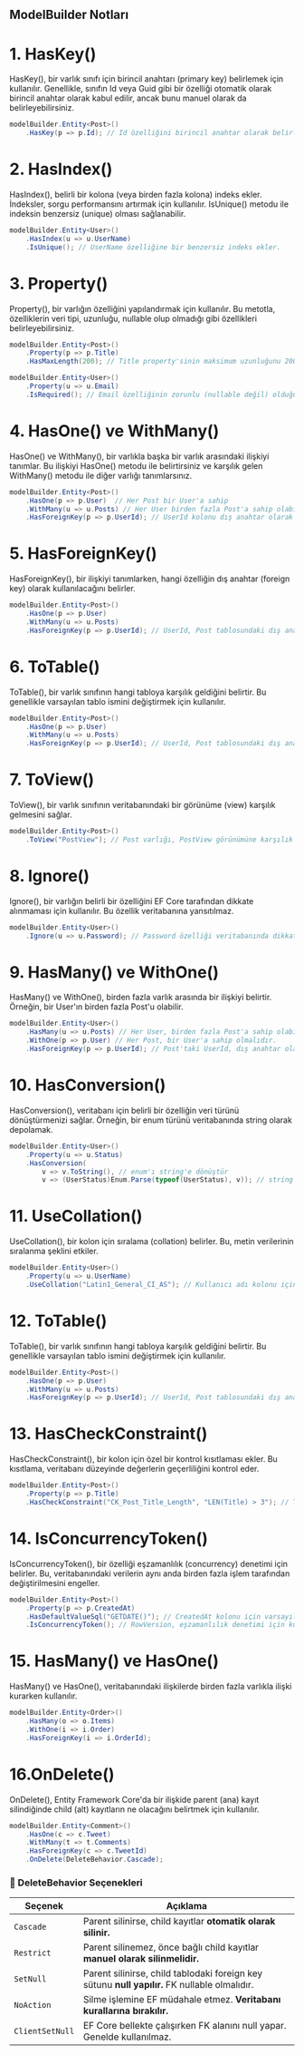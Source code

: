 ## ModelBuilder Notları 
# 1. HasKey()
HasKey(), bir varlık sınıfı için birincil anahtarı (primary key) belirlemek için kullanılır. Genellikle, sınıfın Id veya Guid gibi bir özelliği otomatik olarak birincil anahtar olarak kabul edilir, ancak bunu manuel olarak da belirleyebilirsiniz.

``` csharp
modelBuilder.Entity<Post>()
    .HasKey(p => p.Id); // Id özelliğini birincil anahtar olarak belirler.

```
# 2. HasIndex()
HasIndex(), belirli bir kolona (veya birden fazla kolona) indeks ekler. İndeksler, sorgu performansını artırmak için kullanılır. IsUnique() metodu ile indeksin benzersiz (unique) olması sağlanabilir.

``` csharp
modelBuilder.Entity<User>()
    .HasIndex(u => u.UserName)
    .IsUnique(); // UserName özelliğine bir benzersiz indeks ekler.

```
# 3. Property()
Property(), bir varlığın özelliğini yapılandırmak için kullanılır. Bu metotla, özelliklerin veri tipi, uzunluğu, nullable olup olmadığı gibi özellikleri belirleyebilirsiniz.

``` csharp
modelBuilder.Entity<Post>()
    .Property(p => p.Title)
    .HasMaxLength(200); // Title property'sinin maksimum uzunluğunu 200 karakterle sınırlıyor.

modelBuilder.Entity<User>()
    .Property(u => u.Email)
    .IsRequired(); // Email özelliğinin zorunlu (nullable değil) olduğunu belirtir.

```

# 4. HasOne() ve WithMany()
HasOne() ve WithMany(), bir varlıkla başka bir varlık arasındaki ilişkiyi tanımlar. Bu ilişkiyi HasOne() metodu ile belirtirsiniz ve karşılık gelen WithMany() metodu ile diğer varlığı tanımlarsınız.
``` csharp
modelBuilder.Entity<Post>()
    .HasOne(p => p.User)  // Her Post bir User'a sahip
    .WithMany(u => u.Posts) // Her User birden fazla Post'a sahip olabilir
    .HasForeignKey(p => p.UserId); // UserId kolonu dış anahtar olarak kullanılır.

```

# 5. HasForeignKey()
HasForeignKey(), bir ilişkiyi tanımlarken, hangi özelliğin dış anahtar (foreign key) olarak kullanılacağını belirler.
``` csharp
modelBuilder.Entity<Post>()
    .HasOne(p => p.User)
    .WithMany(u => u.Posts)
    .HasForeignKey(p => p.UserId); // UserId, Post tablosundaki dış anahtar olarak belirtilmiştir.

```
# 6. ToTable()
ToTable(), bir varlık sınıfının hangi tabloya karşılık geldiğini belirtir. Bu genellikle varsayılan tablo ismini değiştirmek için kullanılır.
``` csharp
modelBuilder.Entity<Post>()
    .HasOne(p => p.User)
    .WithMany(u => u.Posts)
    .HasForeignKey(p => p.UserId); // UserId, Post tablosundaki dış anahtar olarak belirtilmiştir.

```
# 7. ToView()
ToView(), bir varlık sınıfının veritabanındaki bir görünüme (view) karşılık gelmesini sağlar.
``` csharp
modelBuilder.Entity<Post>()
    .ToView("PostView"); // Post varlığı, PostView görünümüne karşılık gelir.

```
# 8. Ignore()
Ignore(), bir varlığın belirli bir özelliğini EF Core tarafından dikkate alınmaması için kullanılır. Bu özellik veritabanına yansıtılmaz.
``` csharp
modelBuilder.Entity<User>()
    .Ignore(u => u.Password); // Password özelliği veritabanında dikkate alınmaz.


```
# 9. HasMany() ve WithOne()
HasMany() ve WithOne(), birden fazla varlık arasında bir ilişkiyi belirtir. Örneğin, bir User'ın birden fazla Post'u olabilir.
``` csharp
modelBuilder.Entity<User>()
    .HasMany(u => u.Posts) // Her User, birden fazla Post'a sahip olabilir.
    .WithOne(p => p.User) // Her Post, bir User'a sahip olmalıdır.
    .HasForeignKey(p => p.UserId); // Post'taki UserId, dış anahtar olarak kullanılır.


```
# 10. HasConversion()
HasConversion(), veritabanı için belirli bir özelliğin veri türünü dönüştürmenizi sağlar. Örneğin, bir enum türünü veritabanında string olarak depolamak.
``` csharp
modelBuilder.Entity<User>()
    .Property(u => u.Status)
    .HasConversion(
        v => v.ToString(), // enum'ı string'e dönüştür
        v => (UserStatus)Enum.Parse(typeof(UserStatus), v)); // string'i enum'a dönüştür

```
# 11.  UseCollation()
UseCollation(), bir kolon için sıralama (collation) belirler. Bu, metin verilerinin sıralanma şeklini etkiler.
``` csharp
modelBuilder.Entity<User>()
    .Property(u => u.UserName)
    .UseCollation("Latin1_General_CI_AS"); // Kullanıcı adı kolonu için sıralama tanımlar.

```
# 12. ToTable()
ToTable(), bir varlık sınıfının hangi tabloya karşılık geldiğini belirtir. Bu genellikle varsayılan tablo ismini değiştirmek için kullanılır.
``` csharp
modelBuilder.Entity<Post>()
    .HasOne(p => p.User)
    .WithMany(u => u.Posts)
    .HasForeignKey(p => p.UserId); // UserId, Post tablosundaki dış anahtar olarak belirtilmiştir.

```
# 13. HasCheckConstraint()
HasCheckConstraint(), bir kolon için özel bir kontrol kısıtlaması ekler. Bu kısıtlama, veritabanı düzeyinde değerlerin geçerliliğini kontrol eder.
``` csharp
modelBuilder.Entity<Post>()
    .Property(p => p.Title)
    .HasCheckConstraint("CK_Post_Title_Length", "LEN(Title) > 3"); // Title uzunluğu 3'ten fazla olmalı.


```
# 14. IsConcurrencyToken()
IsConcurrencyToken(), bir özelliği eşzamanlılık (concurrency) denetimi için belirler. Bu, veritabanındaki verilerin aynı anda birden fazla işlem tarafından değiştirilmesini engeller.
``` csharp
modelBuilder.Entity<Post>()
    .Property(p => p.CreatedAt)
    .HasDefaultValueSql("GETDATE()"); // CreatedAt kolonu için varsayılan olarak geçerli tarih saat ekler.
    .IsConcurrencyToken(); // RowVersion, eşzamanlılık denetimi için kullanılır.

```
# 15. HasMany() ve HasOne()
HasMany() ve HasOne(), veritabanındaki ilişkilerde birden fazla varlıkla ilişki kurarken kullanılır.
``` csharp
modelBuilder.Entity<Order>()
    .HasMany(o => o.Items)
    .WithOne(i => i.Order)
    .HasForeignKey(i => i.OrderId);

```

# 16.OnDelete()
OnDelete(), Entity Framework Core'da bir ilişkide parent (ana) kayıt silindiğinde child (alt) kayıtların ne olacağını belirtmek için kullanılır.
``` csharp
modelBuilder.Entity<Comment>()
    .HasOne(c => c.Tweet)
    .WithMany(t => t.Comments)
    .HasForeignKey(c => c.TweetId)
    .OnDelete(DeleteBehavior.Cascade);

```
### 🔧 DeleteBehavior Seçenekleri

| Seçenek            | Açıklama                                                                 |
|--------------------|--------------------------------------------------------------------------|
| `Cascade`          | Parent silinirse, child kayıtlar **otomatik olarak silinir.**            |
| `Restrict`         | Parent silinemez, önce bağlı child kayıtlar **manuel olarak silinmelidir.** |
| `SetNull`          | Parent silinirse, child tablodaki foreign key sütunu **null yapılır.** FK nullable olmalıdır. |
| `NoAction`         | Silme işlemine EF müdahale etmez. **Veritabanı kurallarına bırakılır.** |
| `ClientSetNull`    | EF Core bellekte çalışırken FK alanını null yapar. Genelde kullanılmaz. |



